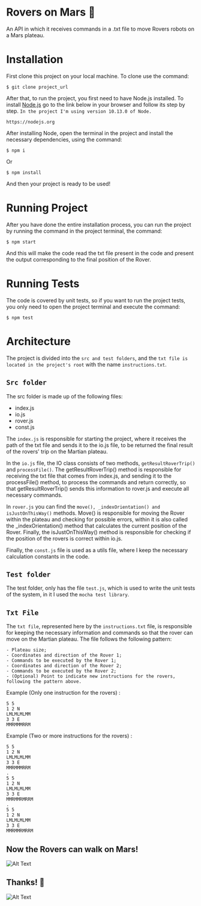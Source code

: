 # Rovers on Mars 🤖
An API in which it receives commands in a .txt file to move Rovers robots on a Mars plateau.

# Installation
First clone this project on your local machine. To clone use the command:
```console
$ git clone project_url
```
After that, to run the project, you first need to have Node.js installed. To install [Node.js](https://nodejs.org/en/) go to the link below in your browser and follow its step by step. `In the project I'm using version 10.13.0 of Node.`
```console
https://nodejs.org
```
After installing Node, open the terminal in the project and install the necessary dependencies, using the command:
```console
$ npm i
```
Or
```console
$ npm install
```
And then your project is ready to be used!
# Running Project
After you have done the entire installation process, you can run the project by running the command in the project terminal, the command:
```console
$ npm start
```
And this will make the code read the txt file present in the code and present the output corresponding to the final position of the Rover.
# Running Tests
The code is covered by unit tests, so if you want to run the project tests, you only need to open the project terminal and execute the command:
```console
$ npm test
```
# Architecture 
The project is divided into the `src and test folders`, and the `txt file is located in the project's root` with the name `instructions.txt`.

## `Src folder`
The src folder is made up of the following files:
- index.js
- io.js
- rover.js
- const.js

The `index.js` is responsible for starting the project, where it receives the path of the txt file and sends it to the io.js file, to be returned the final result of the rovers' trip on the Martian plateau.

In the `io.js` file, the IO class consists of two methods, `getResultRoverTrip()` and `processFile()`. The getResultRoverTrip() method is responsible for receiving the txt file that comes from index.js, and sending it to the processFile() method, to process the commands and return correctly, so that getResultRoverTrip() sends this information to rover.js and execute all necessary commands.

In `rover.js` you can find the `move(), _indexOrientation() and isJustOnThisWay()` methods. Move() is responsible for moving the Rover within the plateau and checking for possible errors, within it is also called the _indexOrientation() method that calculates the current position of the Rover. Finally, the isJustOnThisWay() method is responsible for checking if the position of the rovers is correct within io.js.

Finally, the `const.js` file is used as a utils file, where I keep the necessary calculation constants in the code.

## `Test folder`
The test folder, only has the file `test.js`, which is used to write the unit tests of the system, in it I used the `mocha test library`.

## `Txt File`

The `txt file`, represented here by the `instructions.txt` file, is responsible for keeping the necessary information and commands so that the rover can move on the Martian plateau. The file follows the following pattern:

```console
- Plateau size;
- Coordinates and direction of the Rover 1;
- Commands to be executed by the Rover 1;
- Coordinates and direction of the Rover 2;
- Commands to be executed by the Rover 2;
- (Optional) Point to indicate new instructions for the rovers, following the pattern above.
```

Example (Only one instruction for the rovers) :

```console
5 5
1 2 N
LMLMLMLMM
3 3 E
MMRMMMRRM
```
Example (Two or more instructions for the rovers) :

```console
5 5
1 2 N
LMLMLMLMM
3 3 E
MMRMMMRRM
.
5 5
1 2 N
LMLMLMLMM
3 3 E
MMRMMRMRRM
.
5 5
1 2 N
LMLMLMLMM
3 3 E
MMRMMRMRRM
```

## Now the Rovers can walk on Mars!

![Alt Text](https://media.giphy.com/media/2kWW31kf6yEmrGOCgJ/giphy.gif)
## Thanks! 🎉
![Alt Text](https://media.giphy.com/media/3o6gEdRfRc9JWHi3Cw/giphy.gif)

